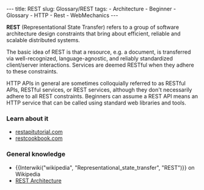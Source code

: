 --- title: REST slug: Glossary/REST tags: - Architecture - Beginner - Glossary - HTTP - Rest - WebMechanics ---

**REST** (Representational State Transfer) refers to a group of software architecture design constraints that bring about efficient, reliable and scalable distributed systems.

The basic idea of REST is that a resource, e.g. a document, is transferred via well-recognized, language-agnostic, and reliably standardized client/server interactions. Services are deemed RESTful when they adhere to these constraints.

HTTP APIs in general are sometimes colloquially referred to as RESTful APIs, RESTful services, or REST services, although they don't necessarily adhere to all REST constraints. Beginners can assume a REST API means an HTTP service that can be called using standard web libraries and tools.

### Learn about it

-   [restapitutorial.com](https://www.restapitutorial.com/)
-   [restcookbook.com](https://restcookbook.com/)

### General knowledge

-   {{Interwiki("wikipedia", "Representational\_state\_transfer", "REST")}} on Wikipedia
-   [REST Architecture](https://www.service-architecture.com/articles/web-services/representational_state_transfer_rest.html)
